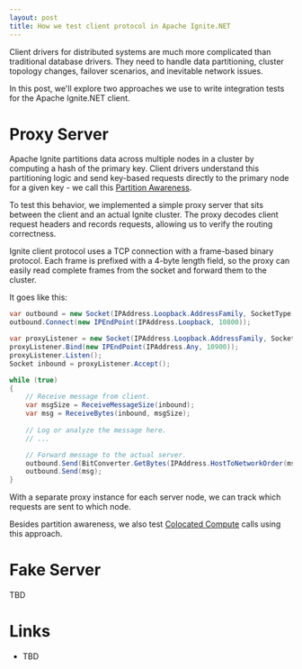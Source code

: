 ```yaml
---
layout: post
title: How we test client protocol in Apache Ignite.NET
---
```


Client drivers for distributed systems are much more complicated than traditional database drivers. 
They need to handle data partitioning, cluster topology changes, failover scenarios, and inevitable network issues.

In this post, we'll explore two approaches we use to write integration tests for the Apache Ignite.NET client.

# Proxy Server

Apache Ignite partitions data across multiple nodes in a cluster by computing a hash of the primary key.
Client drivers understand this partitioning logic and send key-based requests directly to the primary node for a given key - we call this [Partition Awareness](https://ignite.apache.org/docs/ignite3/latest/developers-guide/clients/overview.html#partition-awareness).

To test this behavior, we implemented a simple proxy server that sits between the client and an actual Ignite cluster.
The proxy decodes client request headers and records requests, allowing us to verify the routing correctness.

Ignite client protocol uses a TCP connection with a frame-based binary protocol. 
Each frame is prefixed with a 4-byte length field, so the proxy can easily read complete frames from the socket and forward them to the cluster.

It goes like this:
```csharp
var outbound = new Socket(IPAddress.Loopback.AddressFamily, SocketType.Stream, ProtocolType.Tcp);
outbound.Connect(new IPEndPoint(IPAddress.Loopback, 10800));

var proxyListener = new Socket(IPAddress.Loopback.AddressFamily, SocketType.Stream, ProtocolType.Tcp);
proxyListener.Bind(new IPEndPoint(IPAddress.Any, 10900));
proxyListener.Listen();
Socket inbound = proxyListener.Accept();

while (true)
{
    // Receive message from client.
    var msgSize = ReceiveMessageSize(inbound);
    var msg = ReceiveBytes(inbound, msgSize);
    
    // Log or analyze the message here.
    // ...

    // Forward message to the actual server.
    outbound.Send(BitConverter.GetBytes(IPAddress.HostToNetworkOrder(msgSize)));
    outbound.Send(msg);
}
```

With a separate proxy instance for each server node, we can track which requests are sent to which node.

Besides partition awareness, we also test [Colocated Compute](https://ignite.apache.org/docs/ignite3/latest/developers-guide/compute/compute#colocated-computations) calls using this approach.

# Fake Server

TBD

# Links

* TBD
